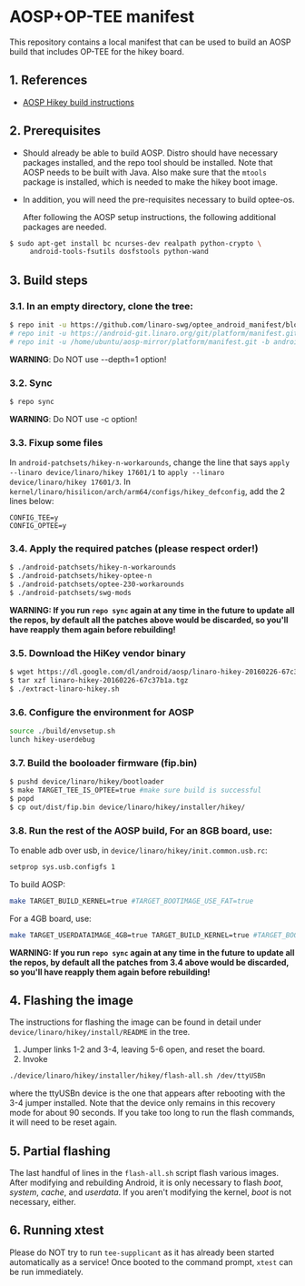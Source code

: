 # AOSP+OP-TEE manifest

This repository contains a local manifest that can be used to build an
AOSP build that includes OP-TEE for the hikey board.

## 1. References

* [AOSP Hikey build instructions][1]

## 2. Prerequisites

* Should already be able to build AOSP.  Distro should have necessary
  packages installed, and the repo tool should be installed.  Note
  that AOSP needs to be built with Java.  Also make sure that
  the `mtools` package is installed, which is needed to make the hikey
  boot image.

* In addition, you will need the pre-requisites necessary to build
  optee-os.

  After following the AOSP setup instructions, the following
  additional packages are needed.

```bash
$ sudo apt-get install bc ncurses-dev realpath python-crypto \
     android-tools-fsutils dosfstools python-wand
```

## 3. Build steps

### 3.1. In an empty directory, clone the tree:
```bash
$ repo init -u https://github.com/linaro-swg/optee_android_manifest/blob/hikey-n-4.9-230/manifest-230.xml
# repo init -u https://android-git.linaro.org/git/platform/manifest.git -b android-7.1.1_r22 -g "default,-non-default,-device,hikey,fugu"
# repo init -u /home/ubuntu/aosp-mirror/platform/manifest.git -b android-7.1.1_r22 -g "default,-non-default,-device,hikey,fugu" -p linux --depth=1
```
**WARNING**: Do NOT use --depth=1 option!
### 3.2. Sync
```bash
$ repo sync
```
**WARNING**: Do NOT use -c option!
### 3.3. Fixup some files
In `android-patchsets/hikey-n-workarounds`, change the line that says `apply --linaro device/linaro/hikey 17601/1` to `apply --linaro device/linaro/hikey 17601/3`.
In `kernel/linaro/hisilicon/arch/arm64/configs/hikey_defconfig`, add the 2 lines below:
```
CONFIG_TEE=y
CONFIG_OPTEE=y
```
### 3.4. Apply the required patches (**please respect order!**)
``` bash
$ ./android-patchsets/hikey-n-workarounds
$ ./android-patchsets/hikey-optee-n
$ ./android-patchsets/optee-230-workarounds
$ ./android-patchsets/swg-mods
```
**WARNING: If you run `repo sync` again at any time in the future to update
all the repos, by default all the patches above would be discarded, so you'll
have reapply them again before rebuilding!**
### 3.5. Download the HiKey vendor binary
```bash
$ wget https://dl.google.com/dl/android/aosp/linaro-hikey-20160226-67c37b1a.tgz
$ tar xzf linaro-hikey-20160226-67c37b1a.tgz
$ ./extract-linaro-hikey.sh
```
### 3.6. Configure the environment for AOSP
```bash
source ./build/envsetup.sh
lunch hikey-userdebug
```
### 3.7. Build the booloader firmware (fip.bin)
```bash
$ pushd device/linaro/hikey/bootloader
$ make TARGET_TEE_IS_OPTEE=true #make sure build is successful
$ popd
$ cp out/dist/fip.bin device/linaro/hikey/installer/hikey/
```

### 3.8. Run the rest of the AOSP build, For an 8GB board, use:
To enable adb over usb, in `device/linaro/hikey/init.common.usb.rc`:
```bash
setprop sys.usb.configfs 1
```
To build AOSP:
```bash
make TARGET_BUILD_KERNEL=true #TARGET_BOOTIMAGE_USE_FAT=true
```
For a 4GB board, use:
```bash
make TARGET_USERDATAIMAGE_4GB=true TARGET_BUILD_KERNEL=true #TARGET_BOOTIMAGE_USE_FAT=true
```
**WARNING: If you run `repo sync` again at any time in the future to update
all the repos, by default all the patches from 3.4 above would be discarded,
so you'll have reapply them again before rebuilding!**

## 4. Flashing the image
The instructions for flashing the image can be found in detail under
`device/linaro/hikey/install/README` in the tree.
1. Jumper links 1-2 and 3-4, leaving 5-6 open, and reset the board.
2. Invoke
```bash
./device/linaro/hikey/installer/hikey/flash-all.sh /dev/ttyUSBn
```
where the ttyUSBn device is the one that appears after rebooting with
the 3-4 jumper installed.  Note that the device only remains in this
recovery mode for about 90 seconds.  If you take too long to run the
flash commands, it will need to be reset again.

## 5. Partial flashing
The last handful of lines in the `flash-all.sh` script flash various
images.  After modifying and rebuilding Android, it is only necessary
to flash *boot*, *system*, *cache*, and *userdata*.  If you aren't
modifying the kernel, *boot* is not necessary, either.

## 6. Running xtest
Please do NOT try to run `tee-supplicant` as it has already been started
automatically as a service! Once booted to the command prompt, `xtest`
can be run immediately.

[1]: https://source.android.com/source/devices.html
